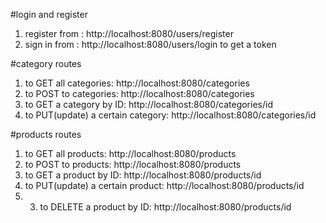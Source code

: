 #login and register
1. register from : http://localhost:8080/users/register
2. sign in from : http://localhost:8080/users/login to get a token

#category routes
1. to GET all categories: http://localhost:8080/categories
2. to POST to categories: http://localhost:8080/categories
3. to GET a category by ID: http://localhost:8080/categories/id
4. to PUT(update) a certain category: http://localhost:8080/categories/id

#products routes
1. to GET all products: http://localhost:8080/products
2. to POST to products: http://localhost:8080/products
3. to GET a product by ID: http://localhost:8080/products/id
4. to PUT(update) a certain product: http://localhost:8080/products/id
5. 3. to DELETE a product by ID: http://localhost:8080/products/id